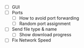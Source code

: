 - [ ] GUI
- [ ] Ports
	- [ ] How to avoid port forwarding
	- [ ] Random port assignment
- [ ] Send file type & name
	- [ ] Show download progress
- [ ] Fix Network Speed